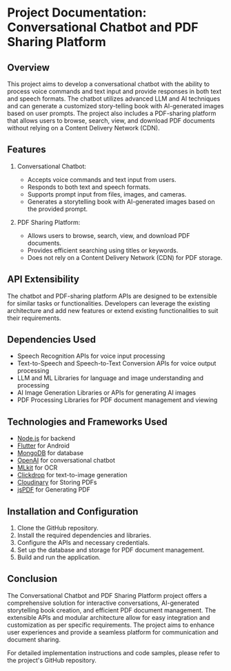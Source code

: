 # Project Documentation: Conversational Chatbot and PDF Sharing Platform

## Overview
This project aims to develop a conversational chatbot with the ability to process voice commands and text input and provide responses in both text and speech formats. The chatbot utilizes advanced LLM and AI techniques and can generate a customized story-telling book with AI-generated images based on user prompts. The project also includes a PDF-sharing platform that allows users to browse, search, view, and download PDF documents without relying on a Content Delivery Network (CDN).

## Features
1. Conversational Chatbot:
   - Accepts voice commands and text input from users.
   - Responds to both text and speech formats.
   - Supports prompt input from files, images, and cameras.
   - Generates a storytelling book with AI-generated images based on the provided prompt.

2. PDF Sharing Platform:
   - Allows users to browse, search, view, and download PDF documents.
   - Provides efficient searching using titles or keywords.
   - Does not rely on a Content Delivery Network (CDN) for PDF storage.

## API Extensibility
The chatbot and PDF-sharing platform APIs are designed to be extensible for similar tasks or functionalities. Developers can leverage the existing architecture and add new features or extend existing functionalities to suit their requirements.

## Dependencies Used
- Speech Recognition APIs for voice input processing
- Text-to-Speech and Speech-to-Text Conversion APIs for voice output processing
- LLM and ML Libraries for language and image understanding and processing
- AI Image Generation Libraries or APIs for generating AI images
- PDF Processing Libraries for PDF document management and viewing

## Technologies and Frameworks Used
- [Node.js](https://nodejs.org/en) for backend
- [Flutter](https://flutter.dev/) for Android
- [MongoDB](https://www.mongodb.com/atlas/database) for database
- [OpenAI](https://openai.com/) for conversational chatbot
- [MLkit](https://developers.google.com/ml-kit) for OCR
- [Clickdrop](https://clipdrop.co/) for text-to-image generation
- [Cloudinary](https://cloudinary.com/) for Storing PDFs
- [jsPDF](https://github.com/parallax/jsPDF) for Generating PDF

## Installation and Configuration
1. Clone the GitHub repository.
2. Install the required dependencies and libraries.
3. Configure the APIs and necessary credentials.
4. Set up the database and storage for PDF document management.
5. Build and run the application.

## Conclusion
The Conversational Chatbot and PDF Sharing Platform project offers a comprehensive solution for interactive conversations, AI-generated storytelling book creation, and efficient PDF document management. The extensible APIs and modular architecture allow for easy integration and customization as per specific requirements. The project aims to enhance user experiences and provide a seamless platform for communication and document sharing.

For detailed implementation instructions and code samples, please refer to the project's GitHub repository.

